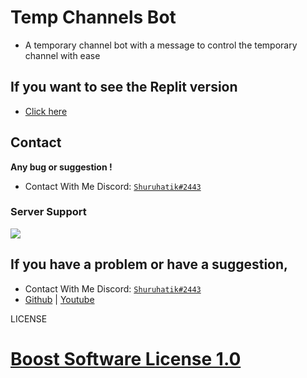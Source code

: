 # Temp Channels Bot
- A temporary channel bot with a message to control the temporary channel with ease

## If you want to see the Replit version
- [Click here](https://replit.com/@Shuruhatik/temp-channels-bot-by-shuruhatik?v=1#README.md)

## Contact
**Any bug or suggestion !**
 - Contact With Me Discord: [`Shuruhatik#2443`](https://github.com/shuruhatik)
### Server Support
<a  href="https://dsc.gg/shuruhatik"><img  src="https://discord.com/api/guilds/766364402763956254/widget.png?style=banner3"></a>

## If you have a problem or have a suggestion,
- Contact With Me Discord: [`Shuruhatik#2443`](https://github.com/shuruhatik)
- [Github](https://github.com/shuruhatik) | [Youtube](https://www.youtube.com/channel/UCXSrBk2f9wzB-fugmRR4wsg)

LICENSE
# [Boost Software License 1.0](./LICENSE)
